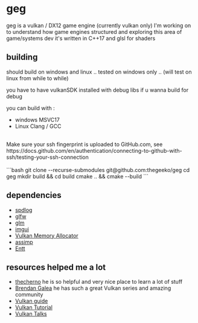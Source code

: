 # geg

geg is a vulkan / DX12 game engine (currently vulkan only) I'm working on to understand how game engines structured and exploring this area of game/systems dev it's written in C++17 and glsl for shaders

## building

should build on windows and linux .. tested on windows only .. (will test on linux from while to while)

you have to have vulkanSDK installed with debug libs if u wanna build for debug

you can build with :

- windows MSVC17
- Linux Clang / GCC
<br>
Make sure your ssh fingerprint is uploaded to GitHub.com, see https://docs.github.com/en/authentication/connecting-to-github-with-ssh/testing-your-ssh-connection <br>
<br>
```bash
git clone --recurse-submodules git@github.com:thegeeko/geg
cd geg
mkdir build && cd build
cmake .. && cmake --build
```

## dependencies

- [spdlog](https://github.com/gabime/spdlog)
- [glfw](https://github.com/glfw/glfw)
- [glm](https://github.com/g-truc/glm)
- [imgui](https://github.com/ocornut/imgui)
- [Vulkan Memory Allocator](https://github.com/GPUOpen-LibrariesAndSDKs/VulkanMemoryAllocator)
- [assimp](https://github.com/assimp/assimp)
- [Entt](https://github.com/skypjack/entt)

## resources helped me a lot

- [thecherno](https://www.youtube.com/watch?v=JxIZbV_XjAs&list=PLlrATfBNZ98dC-V-N3m0Go4deliWHPFwT) he is so helpful and very nice place to learn a lot of stuff
- [Brendan Galea](https://www.youtube.com/watch?v=Y9U9IE0gVHA&list=PL8327DO66nu9qYVKLDmdLW_84-yE4auCR) he has such a great Vulkan series and amazing community
- [Vulkan guide](https://vkguide.dev/)
- [Vulkan Tutorial](https://vulkan-tutorial.com/)
- [Vulkan Talks](https://www.youtube.com/channel/UCimEyovXN8JliEq49sqUGOQ)
